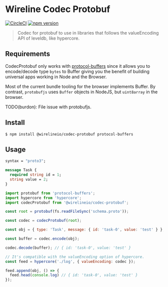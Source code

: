 # Wireline Codec Protobuf

[![CircleCI](https://circleci.com/gh/wirelineio/wireline-core.svg?style=svg&circle-token=93ede761391f88aa9fffd7fd9e6fe3b552e9cf9d)](https://circleci.com/gh/wirelineio/wireline-core)
[![npm version](https://badge.fury.io/js/%40wirelineio%2Fcodec-protobuf.svg)](https://badge.fury.io/js/%40wirelineio%2Fcodec-protobuf)

> Codec for protobuf to use in libraries that follows the valueEncoding API of leveldb, like hypercore.

## Requirements

CodecProtobuf only works with [protocol-buffers](https://github.com/mafintosh/protocol-buffers) since it allows
you to encode/decode type `bytes` to Buffer giving you the benefit of building universal apps working in 
Node and the Browser.

Most of the current bundle tooling for the browser implements Buffer. By contrast, `protobufjs` uses `Buffer` objects 
in NodeJS, but `uint8array` in the browser.

TODO(burdon): File issue with protobufjs.


## Install

```
$ npm install @wirelineio/codec-protobuf protocol-buffers
```

## Usage

```protobuf
syntax = "proto3";

message Task {
  required string id = 1;
  string value = 2;
}
```

```javascript
import protobuf from 'protocol-buffers';
import hypercore from 'hypercore';
import codecProtobuf from '@wirelineio/codec-protobuf';

const root = protobuf(fs.readFileSync('schema.proto'));

const codec = codecProtobuf(root);

const obj = { type: 'Task', message: { id: 'task-0', value: 'test' } };

const buffer = codec.encode(obj);

codec.decode(buffer); // { id: 'task-0', value: 'test' }

// It's compatible with the valueEncoding option of hypercore.
const feed = hypercore('./log', { valueEncoding: codec });

feed.append(obj, () => {
  feed.head(console.log) // { id: 'task-0', value: 'test' }
});
```
